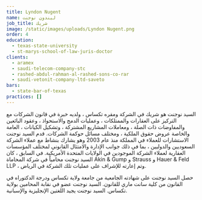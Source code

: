 ```yaml
---
title: Lyndon Nugent
name: ليندون نوجنت
job_title: شريك
image: /static/images/uploads/Lyndon Nugent.png
order: 4
education:
  - texas-state-university
  - st-marys-school-of-law-juris-doctor
clients:
  - aramex
  - saudi-telecom-company-stc
  - rashed-abdul-rahman-al-rashed-sons-co-rar
  - saudi-vetonit-company-ltd-saveto
bars:
  - state-bar-of-texas
practices: []
---
```

السيد نوجنت هو شريك في الشركة ومقره تكساس ، ولديه خبرة في قانون الشركات مع التركيز على العقارات والممتلكات ، وعمليات الدمج والاستحواذ ، وعقود البائعين والمفاوضات ذات الصلة ، ومعاملات المشاريع المشتركة ، وتشكيل الكيانات ، العامة والخاصة عروض حقوق الملكية ، ومختلف مسائل حوكمة الشركات. قدم السيد نوجنت الاستشارات للعملاء في المملكة منذ عام 2003 وهو يشارك بنشاط مع عملاء الشركة السعوديين والدوليين ، بما في ذلك جوانب الإدارة والامتثال القانوني لمختلف المؤسسات العقارية لعملاء الشركة الموجودين في الولايات المتحدة الأمريكية. في السابق ، كان السيد نوجنت محامياً في شركة المحاماة Akin & Gump و Strauss و Hauer & Feld LLP ، وتم إعارته للإشراف على عمليات تلك الشركة في الرياض.

حصل السيد نوجنت على شهادته الجامعية من جامعة ولاية تكساس ودرجة الدكتوراه في القانون من كلية سانت ماري للقانون. السيد نوجنت عضو في نقابة المحامين بولاية تكساس. السيد نوجنت يجيد اللغتين الإنجليزية والإسبانية.
